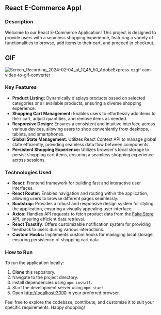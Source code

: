 ## React E-Commerce Appl

### Description

Welcome to our React E-Commerce Application! This project is designed to provide users with a seamless shopping experience, featuring a variety of functionalities to browse, add items to their cart, and proceed to checkout.

## GIF

![Screen_Recording_2024-02-04_at_17_45_50_AdobeExpress-ezgif com-video-to-gif-converter](https://github.com/tubayapa/React-Context-API---E-Commerce/assets/147662888/5b0a602f-e6ff-4eea-afd0-7dadd6e39c45)


### Key Features

- **Product Listing:** Dynamically displays products based on selected categories or all available products, ensuring a diverse shopping experience.
- **Shopping Cart Management:** Enables users to effortlessly add items to their cart, adjust quantities, and remove items as needed.
- **Responsive Design:** Ensures a consistent and intuitive interface across various devices, allowing users to shop conveniently from desktops, tablets, and smartphones.
- **Global State Management:** Utilizes React Context API to manage global state efficiently, providing seamless data flow between components.
- **Persistent Shopping Experience:** Utilizes browser's local storage to persist shopping cart items, ensuring a seamless shopping experience across sessions.

### Technologies Used

- **React:** Frontend framework for building fast and interactive user interfaces.
- **React Router:** Enables navigation and routing within the application, allowing users to browse different pages seamlessly.
- **Bootstrap:** Provides a robust and responsive design system for styling the application, ensuring a visually appealing user interface.
- **Axios:** Handles API requests to fetch product data from the [Fake Store API](https://fakestoreapi.com/), ensuring efficient data retrieval.
- **React Toastify:** Offers customizable notification system for providing feedback to users during various interactions.
- **Custom Hooks:** Implements custom hooks for managing local storage, ensuring persistence of shopping cart data.


### How to Run

To run the application locally:

1. **Clone** this repository.
2. Navigate to the project directory.
3. Install dependencies using `npm install`.
4. Start the development server using `npm start`.
5. Open [http://localhost:3000](http://localhost:3000) in your preferred browser.

Feel free to explore the codebase, contribute, and customize it to suit your specific requirements. Happy shopping!
